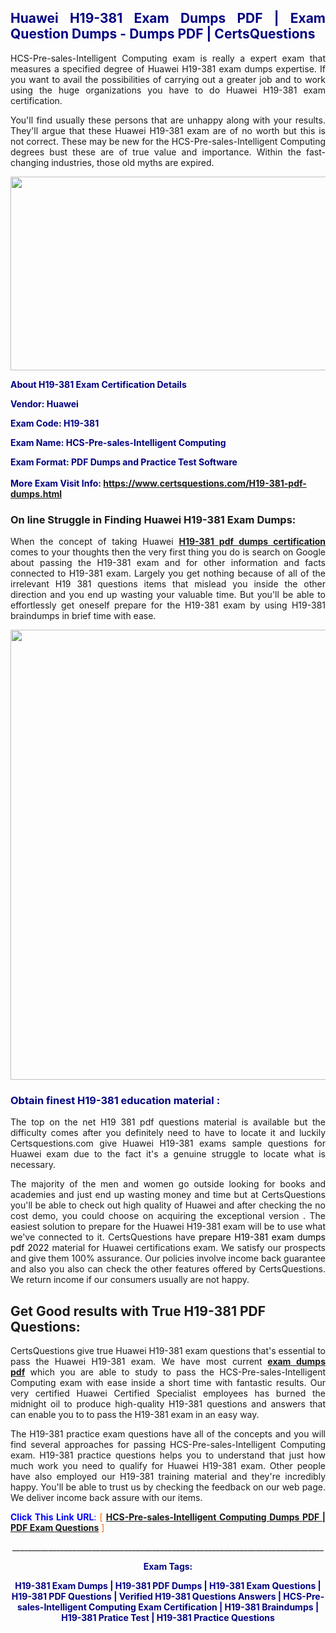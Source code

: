 <h2 style="text-align: justify;"><span style="color: #000080;">Huawei H19-381 Exam Dumps PDF | Exam Question Dumps - Dumps PDF | CertsQuestions</span></h2>
<p style="text-align: justify;">HCS-Pre-sales-Intelligent Computing exam is really a expert exam that measures a specified degree of Huawei  H19-381 exam dumps expertise. If you want to avail the possibilities of carrying out a greater job and to work using the huge organizations you have to do Huawei H19-381 exam certification.</p>
<p style="text-align: justify;">You'll find usually these persons that are unhappy along with your results. They'll argue that these Huawei  H19-381 exam are of no worth but this is not correct. These may be new for the HCS-Pre-sales-Intelligent Computing degrees bust these are of true value and importance. Within the fast-changing industries, those old myths are expired.</p>
<p><img style="display: block; margin-left: auto; margin-right: auto;" src="https://i.imgur.com/eaP4ae9.png" width="840" height="310" /></p>
<p><span style="color: #000080;"><strong>About H19-381 Exam Certification Details</strong></span></p>
<p><span style="color: #000080;"><strong>Vendor: Huawei<br /></strong></span></p>
<p><span style="color: #000080;"><strong>Exam Code: H19-381</strong></span></p>
<p><span style="color: #000080;"><strong>Exam Name: HCS-Pre-sales-Intelligent Computing</strong></span></p>
<p><span style="color: #000080;"><strong>Exam Format: PDF Dumps and Practice Test Software<br /><br />More Exam Visit Info: <span style="color: #ff6600;"><a href="https://www.certsquestions.com/H19-381-pdf-dumps.html">https://www.certsquestions.com/H19-381-pdf-dumps.html</a></span></strong></span></p>
<h3>On line Struggle in Finding Huawei H19-381 Exam Dumps:</h3>
<p style="text-align: justify;">When the concept of taking Huawei <a href="https://www.certsquestions.com/H19-381-pdf-dumps.html"><strong> H19-381 pdf dumps certification</strong></a> comes to your thoughts then the very first thing you do is search on Google about passing the H19-381 exam and for other information and facts connected to H19-381 exam. Largely you get nothing because of all of the irrelevant H19 381 questions items that mislead you inside the other direction and you end up wasting your valuable time. But you'll be able to effortlessly get oneself prepare for the H19-381 exam by using H19-381 braindumps in brief time with ease.</p>
<p><a href="https://www.certsquestions.com/H19-381-pdf-dumps.html"><img style="display: block; margin-left: auto; margin-right: auto;" src="https://i.imgur.com/pxhoKQ2.png" width="720" /></a></p>
<h3><span style="color: #000080;">Obtain finest  H19-381 education material :</span></h3>
<p style="text-align: justify;">The top on the net H19 381 pdf questions material is available but the difficulty comes after you definitely need to have to locate it and luckily Certsquestions.com give Huawei H19-381 exams sample questions for Huawei  exam due to the fact it's a genuine struggle to locate what is necessary.</p>
<p style="text-align: justify;">The majority of the men and women go outside looking for books and academies and just end up wasting money and time but at CertsQuestions you'll be able to check out high quality of Huawei  and after checking the no cost demo, you could choose on acquiring the exceptional version . The easiest solution to prepare for the Huawei H19-381 exam will be to use what we've connected to it. CertsQuestions have <span style="color: #000000;">prepare H19-381 exam dumps pdf 2022</span> material for Huawei certifications exam. We satisfy our prospects and give them 100% assurance. Our policies involve income back guarantee and also you also can check the other features offered by CertsQuestions. We return income if our consumers usually are not happy.</p>
<h2>Get Good results with True H19-381 PDF Questions:</h2>
<p style="text-align: justify;">CertsQuestions give true Huawei H19-381 exam questions that's essential to pass the Huawei  H19-381 exam. We have most current<strong>&nbsp;<a href="https://www.certsquestions.com/">exam dumps pdf</a></strong>&nbsp;which you are able to study to pass the HCS-Pre-sales-Intelligent Computing exam with ease inside a short time with fantastic results. Our very certified Huawei Certified Specialist employees has burned the midnight oil to produce high-quality H19-381 questions and answers that can enable you to to pass the H19-381 exam in an easy way.</p>
<p style="text-align: justify;">The H19-381 practice exam questions have all of the concepts and you will find several approaches for passing HCS-Pre-sales-Intelligent Computing exam. H19-381 practice questions helps you to understand that just how much work you need to qualify for Huawei  H19-381 exam. Other people have also employed our H19-381 training material and they're incredibly happy. You'll be able to trust us by checking the feedback on our web page. We deliver income back assure with our items.</p>
<p style="text-align: justify;"><span style="color: #0000ff;"><strong>Click This Link URL</strong>:</span> <span style="color: #ff6600;">[ <strong><a href="https://www.certsquestions.com/huawei-certified-specialist-certification.html">HCS-Pre-sales-Intelligent Computing Dumps PDF | PDF Exam Questions</a></strong> ]</span></p>
<p style="text-align: center;">______________________________________________________________________________</p>
<p style="text-align: center;"><span style="color: #000080;"><strong>Exam Tags:</strong></span></p>
<p style="text-align: center;"><span style="color: #000080;"><strong>H19-381 Exam Dumps | H19-381 PDF Dumps | H19-381 Exam Questions | H19-381 PDF Questions | Verified H19-381 Questions Answers | HCS-Pre-sales-Intelligent Computing Exam Certification | H19-381 Braindumps | H19-381 Pratice Test | H19-381 Practice Questions</strong></span></p>
